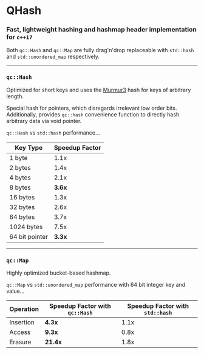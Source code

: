 # QHash

### Fast, lightweight hashing and hashmap header implementation for `c++17`

Both `qc::Hash` and `qc::Map` are fully drag'n'drop replaceable with `std::hash` and `std::unordered_map` respectively.

---

### `qc::Hash`

Optimized for short keys and uses the [Murmur3](https://github.com/aappleby/smhasher/wiki/MurmurHash3) hash for keys of arbitrary length.

Special hash for pointers, which disregards irrelevant low order bits.
Additionally, provides `qc::hash` convenience function to directly hash arbitrary data via void pointer.

`qc::Hash` vs `std::hash` performance...

Key Type | Speedup Factor
---|---
1 byte | 1.1x
2 bytes | 1.4x
4 bytes | 2.1x
8 bytes | **3.6x**
16 bytes | 1.3x
32 bytes | 2.6x
64 bytes | 3.7x
1024 bytes | 7.5x
64 bit pointer | **3.3x**

---

### `qc::Map`

Highly optimized bucket-based hashmap.

`qc::Map` vs `std::unordered_map` performance with 64 bit integer key and value...

Operation | Speedup Factor with `qc::Hash` | Speedup Factor with `std::hash`
---|---|---
Insertion | **4.3x** | 1.1x
Access | **9.3x** | 0.8x
Erasure | **21.4x** | 1.8x
